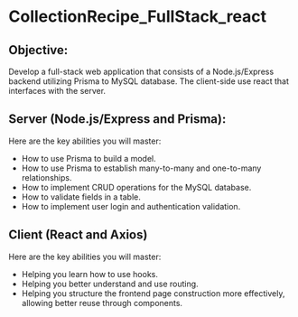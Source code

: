 # CollectionRecipe_FullStack_react

## Objective:
Develop a full-stack web application that consists of a Node.js/Express backend utilizing Prisma to MySQL database. The client-side use react that interfaces with the server.


## Server (Node.js/Express and Prisma):
Here are the key abilities you will master:
- How to use Prisma to build a model.
- How to use Prisma to establish many-to-many and one-to-many relationships.
- How to implement CRUD operations for the MySQL database.
- How to validate fields in a table.
- How to implement user login and authentication validation.

## Client (React and Axios) 
Here are the key abilities you will master:

- Helping you learn how to use hooks.
- Helping you better understand and use routing.
- Helping you structure the frontend page construction more effectively, allowing better reuse through components.

